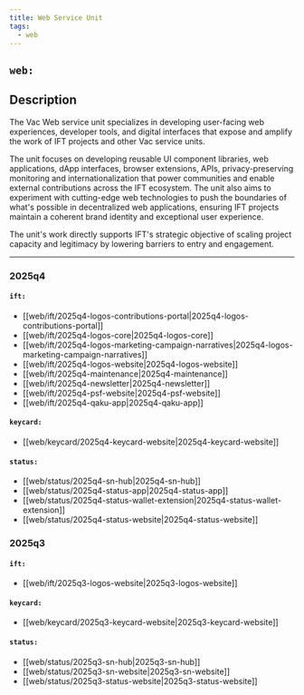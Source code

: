 ```yaml
---
title: Web Service Unit
tags:
  - web
---
```


## `web:`

## Description

The Vac Web service unit specializes in developing user-facing web experiences, developer tools, and digital interfaces that expose and amplify the work of IFT projects and other Vac service units.

The unit focuses on developing reusable UI component libraries, web applications, dApp interfaces, browser extensions, APIs, privacy-preserving monitoring and internationalization that power communities and enable external contributions across the IFT ecosystem. The unit also aims to experiment with cutting-edge web technologies to push the boundaries of what's possible in decentralized web applications, ensuring IFT projects maintain a coherent brand identity and exceptional user experience.

The unit's work directly supports IFT's strategic objective of scaling project capacity and legitimacy by lowering barriers to entry and engagement.

---

<!-- todo: update -->
### 2025q4

#### `ift:`

- [[web/ift/2025q4-logos-contributions-portal|2025q4-logos-contributions-portal]]
- [[web/ift/2025q4-logos-core|2025q4-logos-core]]
- [[web/ift/2025q4-logos-marketing-campaign-narratives|2025q4-logos-marketing-campaign-narratives]]
- [[web/ift/2025q4-logos-website|2025q4-logos-website]]
- [[web/ift/2025q4-maintenance|2025q4-maintenance]]
- [[web/ift/2025q4-newsletter|2025q4-newsletter]]
- [[web/ift/2025q4-psf-website|2025q4-psf-website]]
- [[web/ift/2025q4-qaku-app|2025q4-qaku-app]]

#### `keycard:`

- [[web/keycard/2025q4-keycard-website|2025q4-keycard-website]]

#### `status:`

- [[web/status/2025q4-sn-hub|2025q4-sn-hub]]
- [[web/status/2025q4-status-app|2025q4-status-app]]
- [[web/status/2025q4-status-wallet-extension|2025q4-status-wallet-extension]]
- [[web/status/2025q4-status-website|2025q4-status-website]]

### 2025q3

#### `ift:`

- [[web/ift/2025q3-logos-website|2025q3-logos-website]]

#### `keycard:`

- [[web/keycard/2025q3-keycard-website|2025q3-keycard-website]]

#### `status:`

- [[web/status/2025q3-sn-hub|2025q3-sn-hub]]
- [[web/status/2025q3-sn-website|2025q3-sn-website]]
- [[web/status/2025q3-status-website|2025q3-status-website]]
